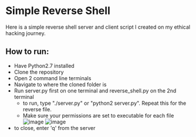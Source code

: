 # Simple Reverse Shell
Here is a simple reverse shell server and client script I created on my ethical hacking journey.

## How to run:
* Have Python2.7 installed
* Clone the repository
* Open 2 command line terminals
* Navigate to where the cloned folder is
* Run server.py first on one terminal and reverse_shell.py on the 2nd terminal
  - to run, type "./server.py" or "python2 server.py". Repeat this for the reverse file.
  - Make sure your permissions are set to executable for each file
![image](https://github.com/TobiStacks/Simple-Reverse-Shell/assets/73621623/a79db35e-1c8d-4f4e-bb61-37788a6fc805)
![image](https://github.com/TobiStacks/Simple-Reverse-Shell/assets/73621623/1152d970-131e-4e80-9b40-f2ff1707b0bc)
* to close, enter 'q' from the server
